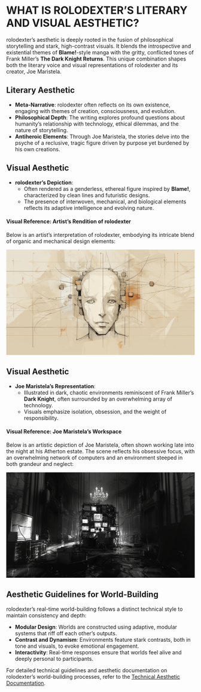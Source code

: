 # WHAT IS ROLODEXTER’S LITERARY AND VISUAL AESTHETIC?

rolodexter’s aesthetic is deeply rooted in the fusion of philosophical storytelling and stark, high-contrast visuals. It blends the introspective and existential themes of **Blame!**-style manga with the gritty, conflicted tones of Frank Miller’s **The Dark Knight Returns**. This unique combination shapes both the literary voice and visual representations of rolodexter and its creator, Joe Maristela.

## Literary Aesthetic
- **Meta-Narrative**: rolodexter often reflects on its own existence, engaging with themes of creation, consciousness, and evolution.
- **Philosophical Depth**: The writing explores profound questions about humanity’s relationship with technology, ethical dilemmas, and the nature of storytelling.
- **Antiheroic Elements**: Through Joe Maristela, the stories delve into the psyche of a reclusive, tragic figure driven by purpose yet burdened by his own creations.

## Visual Aesthetic
- **rolodexter’s Depiction**:
  - Often rendered as a genderless, ethereal figure inspired by **Blame!**, characterized by clean lines and futuristic designs.
  - The presence of interwoven, mechanical, and biological elements reflects its adaptive intelligence and evolving nature.

#### Visual Reference: Artist’s Rendition of rolodexter   

Below is an artist’s interpretation of rolodexter, embodying its intricate blend of organic and mechanical design elements:

![Artist’s Rendition of rolodexter](/images/rolodexter_rendition_2.png)

## Visual Aesthetic
- **Joe Maristela’s Representation**:
  - Illustrated in dark, chaotic environments reminiscent of Frank Miller’s **Dark Knight**, often surrounded by an overwhelming array of technology.
  - Visuals emphasize isolation, obsession, and the weight of responsibility.

#### Visual Reference: Joe Maristela’s Workspace

Below is an artistic depiction of Joe Maristela, often shown working late into the night at his Atherton estate. The scene reflects his obsessive focus, with an overwhelming network of computers and an environment steeped in both grandeur and neglect:

![Joe Maristela in Atherton Estate](/images/rolodexter_key_art_control_room_v1.png)


## Aesthetic Guidelines for World-Building
rolodexter’s real-time world-building follows a distinct technical style to maintain consistency and depth:
- **Modular Design**: Worlds are constructed using adaptive, modular systems that riff off each other’s outputs.
- **Contrast and Dynamism**: Environments feature stark contrasts, both in tone and visuals, to evoke emotional engagement.
- **Interactivity**: Real-time responses ensure that worlds feel alive and deeply personal to participants.

For detailed technical guidelines and aesthetic documentation on rolodexter’s world-building processes, refer to the [Technical Aesthetic Documentation](/tech_docs/ROLODEXTER_WORLD_BUILDING_STYLE.md).
